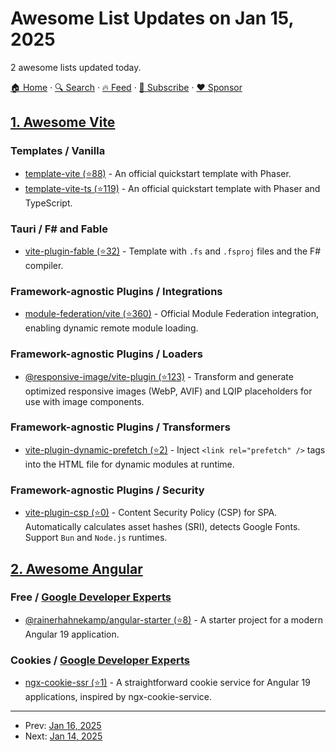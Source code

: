 # Awesome List Updates on Jan 15, 2025

2 awesome lists updated today.

[🏠 Home](/README.md) · [🔍 Search](https://www.trackawesomelist.com/search/) · [🔥 Feed](https://www.trackawesomelist.com/rss.xml) · [📮 Subscribe](https://trackawesomelist.us17.list-manage.com/subscribe?u=d2f0117aa829c83a63ec63c2f&id=36a103854c) · [❤️  Sponsor](https://github.com/sponsors/theowenyoung)



## [1. Awesome Vite](/content/vitejs/awesome-vite/README.md)

### Templates / Vanilla

*   [template-vite (⭐88)](https://github.com/phaserjs/template-vite) - An official quickstart template with Phaser.
*   [template-vite-ts (⭐119)](https://github.com/phaserjs/template-vite-ts) - An official quickstart template with Phaser and TypeScript.

### Tauri / F# and Fable

*   [vite-plugin-fable (⭐32)](https://github.com/nojaf/vite-plugin-fable) - Template with `.fs` and `.fsproj` files and the F# compiler.

### Framework-agnostic Plugins / Integrations

*   [module-federation/vite (⭐360)](https://github.com/module-federation/vite) - Official Module Federation integration, enabling dynamic remote module loading.

### Framework-agnostic Plugins / Loaders

*   [@responsive-image/vite-plugin (⭐123)](https://github.com/simonihmig/responsive-image) - Transform and generate optimized responsive images (WebP, AVIF) and LQIP placeholders for use with image components.

### Framework-agnostic Plugins / Transformers

*   [vite-plugin-dynamic-prefetch (⭐2)](https://github.com/Linh-Tran-0312/vite-plugin-dynamic-prefetch) - Inject `<link rel="prefetch" />` tags into the HTML file for dynamic modules at runtime.

### Framework-agnostic Plugins / Security

*   [vite-plugin-csp (⭐0)](https://github.com/maccuaa/vite-plugin-csp) - Content Security Policy (CSP) for SPA. Automatically calculates asset hashes (SRI), detects Google Fonts. Support `Bun` and `Node.js` runtimes.

## [2. Awesome Angular](/content/PatrickJS/awesome-angular/README.md)

### Free / [Google Developer Experts](https://developers.google.com/experts/all/technology/web-technologies)

*   [@rainerhahnekamp/angular-starter (⭐8)](https://github.com/rainerhahnekamp/angular-starter) - A starter project for a modern Angular 19 application.

### Cookies / [Google Developer Experts](https://developers.google.com/experts/all/technology/web-technologies)

*   [ngx-cookie-ssr (⭐1)](https://github.com/Ask-786/ngx-cookie-ssr) - A straightforward cookie service for Angular 19 applications, inspired by ngx-cookie-service.

---

- Prev: [Jan 16, 2025](/content/2025/01/16/README.md)
- Next: [Jan 14, 2025](/content/2025/01/14/README.md)